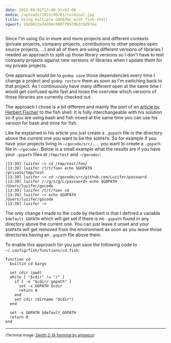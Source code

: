 ```yaml
---
date: 2015-09-01T13:40:51+02:00
media: /uploads/2015/09/01/terminal.jpg
title: Using multiple GOPATHs with fish-shell
vgwort: 16d9013a34284c008ff9979b2cbd97ea
---
```


Since I'm using Go in more and more projects and different contexts (private projects, company projects, contributions to other peoples open source projects, ...) and all of them are using different versions of libraries I needed an approach to split up those library versions so I don't have to test company projects against new versions of libraries when I update them for my private projects.

One approach would be to `godep save` those dependencies every time I change a project and `godep restore` them as soon as I'm switching back to that project. As I continuously have many different open at the same time I would get confused quite fast and loose the overview which versions of those libraries are currently checked out.

The approach I chose is a bit different and mainly the port of an [article by Herbert Fischer](http://hgfischer.org/article/managing-multiple-gopaths/) to the fish shell. It is fully interchangeable with his solution so if you are using bash and fish mixed at the same time you can use his version for bash and mine for fish.

Like he explained in his article you just create a `.gopath` file in the directory above the current one you want to be the `$GOPATH`. So for example if you have your projects living in `~/gocode/src/...` you want to create a `.gopath` file in `~/gocode/`. Below is a small example what the results are if you have your `.gopath` files at `/tmp/test` and `~/gocode/`:

```
[13:39] luzifer ~> cd /tmp/test/foo/
[13:39] luzifer /t/t/foo> echo $GOPATH
/private/tmp/test
[13:39] luzifer ~> cd ~/gocode/src/github.com/Luzifer/password
[13:39] luzifer /~/g/s/g/L/password> echo $GOPATH
/Users/luzifer/gocode
[13:39] luzifer /t/t/foo> cd
[13:39] luzifer ~> echo $GOPATH
/Users/luzifer/gocode
[13:39] luzifer ~>
```

The only change I made to the code by Herbert is that I defined a variable `$default_GOPATH` which will get set if there is no `.gopath` found in any directory above the current one. You can just leave it unset and your `$GOPATH` will get removed from the environment as soon as you leave those directories having an `.gopath` file above them.

To enable this approach for you just save the following code to `~/.config/fish/functions/cd.fish`:


```fish
function cd
  builtin cd $argv

  set cdir (pwd)
  while [ "$cdir" != "/" ]
    if [ -e "$cdir/.gopath" ]
      set -x GOPATH $cdir
      return 0
    end
    set cdir (dirname "$cdir")
  end

  set -x GOPATH $default_GOPATH
  return 0
end
```

----

<small>(Terminal image: [Zenith Z-19 Terminal by ajmexico](https://www.flickr.com/photos/ajmexico/3281139507))</small>
